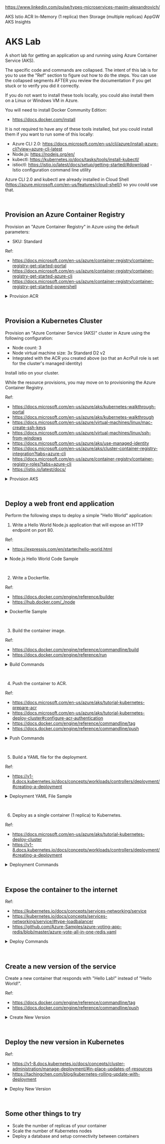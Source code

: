 
https://www.linkedin.com/pulse/types-microservices-maxim-alexandrovich/

AKS
Istio
ACR
In-Memory (1 replica) then Storage (multiple replicas)
AppGW
AKS Insights

# AKS Lab
A short lab for getting an application up and running using Azure Container Service (AKS).

The specific code and commands are collapsed. The intent of this lab is for you to use the "Ref" section to figure out how to do the steps. You can use the collapsed segments AFTER you review the documentation if you get stuck or to verify you did it correctly.

If you do not want to install these tools locally, you could also install them on a Linux or Windows VM in Azure.

You will need to install Docker Community Edition:
* https://docs.docker.com/install

It is not required to have any of these tools installed, but you could install them if you want to run some of this locally:
* Azure CLI 2.0: https://docs.microsoft.com/en-us/cli/azure/install-azure-cli?view=azure-cli-latest
* Node.js: https://nodejs.org/en/
* kubectl: https://kubernetes.io/docs/tasks/tools/install-kubectl/
* istioctl: https://istio.io/latest/docs/setup/getting-started/#download - Istio configuration command line utility

Azure CLI 2.0 and kubectl are already installed in Cloud Shell (https://azure.microsoft.com/en-us/features/cloud-shell/) so you could use that.

&nbsp;

## Provision an Azure Container Registry

Provision an "Azure Container Registry" in Azure using the default parameters:
* SKU: Standard

Ref:
* https://docs.microsoft.com/en-us/azure/container-registry/container-registry-get-started-portal
* https://docs.microsoft.com/en-us/azure/container-registry/container-registry-get-started-azure-cli
* https://docs.microsoft.com/en-us/azure/container-registry/container-registry-get-started-powershell

<details>
  <summary>Provision ACR</summary>

```bash
# Set up the following variables (configure as needed)
SUBSCRIPTION=<your subscription Id or name>
REGION_NAME=eastus
RESOURCE_GROUP=akslabhv-rg
ACR_NAME=akslabhv
ACR_SKU=Standard

# Login to Azure
az login

# Set your default subscription
az account set -s $SUBSCRIPTION

# Confirm it is set correctly
az account show

# Create resource group
az group create --name $RESOURCE_GROUP --location $REGION_NAME 

# Create Azure container registry
az acr create --resource-group $RESOURCE_GROUP --name $ACR_NAME --sku $ACR_SKU
```

</details>

&nbsp;

## Provision a Kubernetes Cluster

Provision an "Azure Container Service (AKS)" cluster in Azure using the following configuration:

* Node count: 3
* Node virtual machine size: 3x Standard D2 v2
* Integrated with the ACR you created above (so that an AcrPull role is set for the cluster's managed identity)

Install istio on your cluster.

While the resource provisions, you may move on to provisioning the Azure Container Registry.

Ref:

* https://docs.microsoft.com/en-us/azure/aks/kubernetes-walkthrough-portal
* https://docs.microsoft.com/en-us/azure/aks/kubernetes-walkthrough
* https://docs.microsoft.com/en-us/azure/virtual-machines/linux/mac-create-ssh-keys
* https://docs.microsoft.com/en-us/azure/virtual-machines/linux/ssh-from-windows
* https://docs.microsoft.com/en-us/azure/aks/use-managed-identity
* https://docs.microsoft.com/en-us/azure/aks/cluster-container-registry-integration?tabs=azure-cli
* https://docs.microsoft.com/en-us/azure/container-registry/container-registry-roles?tabs=azure-cli
* https://istio.io/latest/docs/

<details>
  <summary>Provision AKS</summary>

Download istioctl

* MacOS or Linux:

  ```bash
  # This will download version 1.11.3
  curl -L https://istio.io/downloadIstio | ISTIO_VERSION=1.11.3 sh -

  # Navigate to the istio package directory
  cd istio-1.11.3

  # Add the istioctl client to your path
  export PATH=$PWD/bin:$PATH
  ```

* Windows:

  Download [version 1.11.3](https://github.com/istio/istio/releases/tag/1.11.3) and add  _`<your_path_to_istio_directory>/istio-1.11.3/bin`_ to your Path

Provision resources

```bash
# Set up the following variables (configure as needed)
RESOURCE_GROUP=akslabhv-rg # created above
ACR_NAME=akslabhv # created above
CLUSTER_NAME=akslabhv
ISTIO_VERSION=1.11.3
NODE_COUNT=3
NODE_VM_SIZE=Standard_DS2_v2

# Create cluster
az aks create --resource-group $RESOURCE_GROUP --name $CLUSTER_NAME --node-count $NODE_COUNT \
    --node-vm-size $NODE_VM_SIZE --generate-ssh-keys --enable-managed-identity

# Integrate ACR
az aks update --attach-acr $ACR_NAME

# Get aks credentials to use kubectl
az aks get-credentials --resource-group $RESOURCE_GROUP --name $CLUSTER_NAME

# Install istio to your cluster
istioctl install --set profile=minimal -y

# Add a namespace label to instruct Istio to automatically inject Envoy sidecar proxies when you deploy your application later
kubectl label namespace default istio-injection=enabled
```

</details>

&nbsp;

## Deploy a web front end application

Perform the following steps to deploy a simple "Hello World" application:

1. Write a Hello World Node.js application that will expose an HTTP endpoint on port 80.

Ref:
* https://expressjs.com/en/starter/hello-world.html

<details>
  <summary>Node.js Hello World Code Sample</summary>

If you have Node installed, you can provision a new app and install Express:

```bash
npm init
npm install express --save
```

Alternatively, you can simply create the package.json file manually:

```bash
{
  "name": "hello",
  "version": "1.0.0",
  "description": "",
  "main": "server.js",
  "dependencies": {
    "express": "^4.16.3"
  },
  "devDependencies": {},
  "scripts": {
    "test": "echo \"Error: no test specified\" && exit 1",
    "start": "node server.js"
  },
  "author": "",
  "license": "ISC"
}
```

The server.js file could look something like this:

```javascript
const express = require("express");
const app = express();

app.get("/", (req, res) => {
  res.send("Hello World!\n");
});

const port = process.env.PORT || 8800;
app.listen(port, () => {
  console.log(`listening on port ${port}...`);
});
```

You could test locally by:

```bash
node server.js
curl http://localhost:8800
```

</details>

&nbsp;

2. Write a Dockerfile.

Ref:
* https://docs.docker.com/engine/reference/builder
* https://hub.docker.com/_/node

<details>
  <summary>Dockerfile Sample</summary>
    
```Dockerfile
FROM node:latest
COPY server.js server.js
COPY package.json package.json
RUN npm install
ENV PORT 80
EXPOSE 80
CMD node server.js
```
    
</details>

&nbsp;

3. Build the container image.

Ref:
* https://docs.docker.com/engine/reference/commandline/build
* https://docs.docker.com/engine/reference/run

<details>
  <summary>Build Commands</summary>

You can build and view the built images by:

```bash
docker build -t hello:latest -t hello:1.0.0 .
docker images
```

You can test locally by:

```bash
docker run -d --name hello --publish 8800:80 hello:latest
curl http://localhost:8800
```

</details>

&nbsp;

4. Push the container to ACR.

Ref:
* https://docs.microsoft.com/en-us/azure/aks/tutorial-kubernetes-prepare-acr
* https://docs.microsoft.com/en-us/azure/aks/tutorial-kubernetes-deploy-cluster#configure-acr-authentication
* https://docs.docker.com/engine/reference/commandline/tag
* https://docs.docker.com/engine/reference/commandline/push

<details>
  <summary>Push Commands</summary>

```bash
az login
az acr login --name whatever
docker tag hello:1.0.0 whatever.azurecr.io/hello:1.0.0
docker tag hello:1.0.0 whatever.azurecr.io/hello:latest
docker images
docker push whatever.azurecr.io/hello:latest
docker push whatever.azurecr.io/hello:1.0.0
az acr repository list --name whatever --output table
az acr repository show-tags --name whatever --repository hello --output table
```

Alternatively, you can login to your ACR like this:

```bash
docker login whatever.azurecr.io -u whatever -p password
```

</details>

&nbsp;

5. Build a YAML file for the deployment.

Ref:
* https://v1-8.docs.kubernetes.io/docs/concepts/workloads/controllers/deployment/#creating-a-deployment

<details>
  <summary>Deployment YAML File Sample</summary>

The following is an example deployment hello.yaml file:

```yaml
apiVersion: apps/v1beta2
kind: Deployment
metadata:
  name: hello
  labels:
    app: hello
spec:
  replicas: 1
  selector:
    matchLabels:
      app: hello
  template:
    metadata:
      labels:
        app: hello
    spec:
      containers:
      - name: hello
        image: pelasneacr.azurecr.io/hello:1.0.0
        ports:
        - containerPort: 80
```

</details>

&nbsp;

6. Deploy as a single container (1 replica) to Kubernetes.

Ref:
* https://docs.microsoft.com/en-us/azure/aks/tutorial-kubernetes-deploy-cluster
* https://v1-8.docs.kubernetes.io/docs/concepts/workloads/controllers/deployment/#creating-a-deployment

<details>
  <summary>Deployment Commands</summary>

```bash
# login to Kubernetes
az aks get-credentials --resource-group whatever-rg --name whatever
kubectl get nodes

# grant the Kubernetes service principal access to ACR
CLIENT_ID=$(az aks show --resource-group pelasne-aks --name pelasne-aks --query "servicePrincipalProfile.clientId" --output tsv)
ACR_ID=$(az acr show --resource-group pelasne-acr --name pelasneacr --query "id" --output tsv)
az role assignment create --assignee $CLIENT_ID --role Reader --scope $ACR_ID

# create the deployment
kubectl create -f hello.yaml --record --save-config
kubectl get deployments
kubectl rollout status deployment hello
kubectl get rs
kubectl get pods --show-labels
```
  
</details>

&nbsp;

## Expose the container to the internet

Ref:
* https://kubernetes.io/docs/concepts/services-networking/service
* https://kubernetes.io/docs/concepts/services-networking/service/#type-loadbalancer
* https://github.com/Azure-Samples/azure-voting-app-redis/blob/master/azure-vote-all-in-one-redis.yaml

<details>
  <summary>Deploy Commands</summary>
  
The following is an example hello-expose.yaml file:

```yaml
apiVersion: v1
kind: Service
metadata:
  name: hello
spec:
  type: LoadBalancer
  ports:
  - port: 80
  selector:
    app: hello
```

Then you can run the following commands:

```bash
kubectl create -f hello-expose.yaml --record --save-config
kubectl get service hello --watch
```

Once you have an external IP it is done. You can then curl or open a browser to that IP and see your response.

</details>

&nbsp;

## Create a new version of the service

Create a new container that responds with "Hello Lab!" instead of "Hello World!".

Ref:
* https://docs.docker.com/engine/reference/commandline/tag
* https://docs.docker.com/engine/reference/commandline/push

<details>
  <summary>Create New Version</summary>

After changing the server.js source code, you can:

```bash
docker build -t hello:latest -t hello:2.0.0 -t whatever.azurecr.io/hello:latest -t whatever.azurecr.io/hello:2.0.0 .
docker images
docker push whatever.azurecr.io/hello:latest
docker push whatever.azurecr.io/hello:2.0.0
```

</details>

&nbsp;

## Deploy the new version in Kubernetes

Ref:
* https://v1-8.docs.kubernetes.io/docs/concepts/cluster-administration/manage-deployment/#in-place-updates-of-resources
* https://tachingchen.com/blog/kubernetes-rolling-update-with-deployment

<details>
  <summary>Deploy New Version</summary>
  
One way to do this is to modify the hello.yaml file to change the container image version to 2.0.0 and then:

```bash
kubectl apply -f hello.yaml --record
```

Another way would be to modify the existing deployment by:

```bash
kubectl edit deployment hello
```
  
</details>

&nbsp;

## Some other things to try

* Scale the number of replicas of your container
* Scale the number of Kubernetes nodes
* Deploy a database and setup connectivity between containers
